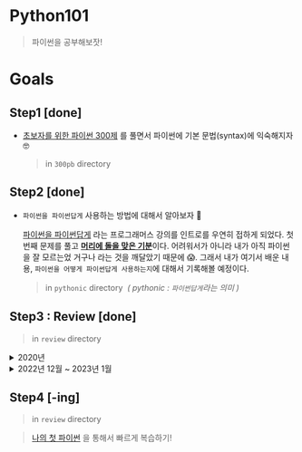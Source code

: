 # Python101

> 파이썬을 공부해보잣!

# Goals

## Step1 [done]

- [초보자를 위한 파이썬 300제](https://wikidocs.net/book/922) 를 풀면서 파이썬에 기본 문법(syntax)에 익숙해지자 🤓

  > in `300pb` directory

## Step2 [done]

- `파이썬을 파이썬답게` 사용하는 방법에 대해서 알아보자 🚀

  [파이썬을 파이썬답게](https://programmers.co.kr/learn/courses/4008) 라는 프로그래머스 강의를 인트로를 우연히 접하게 되었다. 첫 번째 문제를 풀고 <u>**머리에 돌을 맞은 기분**</u>이다. 어려워서가 아니라 내가 아직 파이썬을 잘 모르는었 거구나 라는 것을 깨달았기 때문에 😱. 그래서 내가 여기서 배운 내용, `파이썬을 어떻게 파이썬답게 사용하는지`에 대해서 기록해볼 예정이다.

  > in `pythonic` directory &nbsp;<i>( pythonic : `파이썬답게`라는 의미 )</i>

## Step3 : Review [done]

> in `review` directory

<details>
  <summary>2020년</summary>

~~Step3은 지금까지 알아본 파이썬의 내용을 정리하는 시간이다. 머릿 속에 떠돌아다니는 지식을 `좋은 책`을 통해서 정리하는 것은 새로운 것을 배우는 과정에서 중요한 부분이라고 생각한다. 그래서 선택한 책은 바로 [나의 첫 파이썬](http://www.yes24.com/Product/Goods/90900588?OzSrank=1)이라는 책이다. 이 책은 세계에서 가장 많이 팔린 파이썬 책이라고 하여 보게 되었다. 여러가지 장점이 있지만 이 책은 파이썬을 이론적으로 정리할 뿐만 아니라 책의 반 이상이 <u>미니 프로젝트를 통해서</u> 파이썬에 익숙해질 수 있도록 도와주고 있다. `Learning by Doing` 은 내가 프로그래밍, 개발을 공부(?)하면서 가장 좋아하면서도 많은 것을 배울 수 있었던 방법이다. 파이썬을 정리하며 책에서 주어진 테마를 바탕으로 커스마이징한 썸띵을 만드는 과정을 기록할 예정이다.~~

</details>

<details>
  <summary>2022년 12월 ~ 2023년 1월 </summary>

파이썬을 사용 안하지 거의 2년이 다 되어간다. 최근에 이러저러한 이유로 인해 데이터분석에 대해 알아야할 필요가 생겼고, 그러면서 파이썬을 좀 해보면 더 많은 것을 할 수 있을 것 같은 생각이 들었다. 그래서 다시 파이썬을 해보기로 하였다.
빠르게 파이썬의 코딩 경험과 느낌적인 느낌을 살리고 싶은데 어떻게 해야할지 고민이 되었다. 많은 방법이 있겠지만, 이럴 때 내가 선택하는 경우는 미니 프로젝트를 통한 만들기, 구현능력을 향상시킬 수 있는 알고리즘(비스무리한?) 문제 풀기 등이 있다. 내가 가진 자료(강의, 책 등) 중에 이에 해당하는 몇가지가 있어서 이를 파이썬 리뷰과정에서 해보려고 한다.

- [노마드 파이썬](https://nomadcoders.co/python-for-beginners)
  > 강의에서 만드는 JobScraping페이지는 [dev-recruit](https://github.com/jjanmo/dev-recruit) 라는 레포에서 진행하였다.
- [파이썬 알고리즘 문제 풀이](https://www.inflearn.com/course/%ED%8C%8C%EC%9D%B4%EC%8D%AC-%EC%95%8C%EA%B3%A0%EB%A6%AC%EC%A6%98-%EB%AC%B8%EC%A0%9C%ED%92%80%EC%9D%B4-%EC%BD%94%EB%94%A9%ED%85%8C%EC%8A%A4%ED%8A%B8)
  > 어느정도 난이도까지 풀지모르겠지만, 문제를 푸는 목적은 파이썬으로 생각을 자유자재로 구현하는 것이 목표!

</details>

## Step4 [-ing]

> in `review` directory

> [나의 첫 파이썬](http://www.yes24.com/Product/Goods/90900588?OzSrank=1) 을 통해서 빠르게 복습하기!
